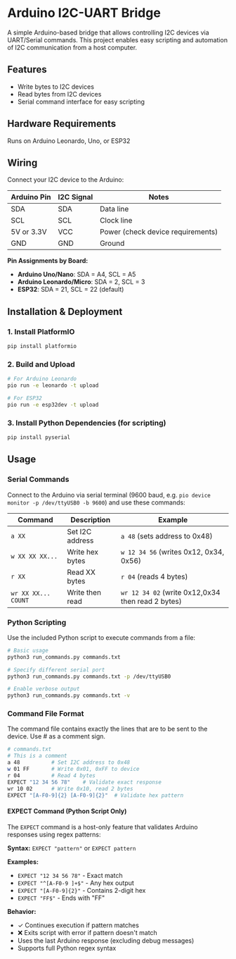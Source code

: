# Arduino I2C-UART Bridge

A simple Arduino-based bridge that allows controlling I2C devices via UART/Serial commands. This project enables easy scripting and automation of I2C communication from a host computer.

## Features

- Write bytes to I2C devices
- Read bytes from I2C devices  
- Serial command interface for easy scripting

## Hardware Requirements

Runs on Arduino Leonardo, Uno, or ESP32

## Wiring

Connect your I2C device to the Arduino:

| Arduino Pin | I2C Signal | Notes |
|-------------|------------|-------|
| SDA | SDA | Data line |
| SCL | SCL | Clock line |
| 5V or 3.3V | VCC | Power (check device requirements) |
| GND | GND | Ground |

**Pin Assignments by Board:**
- **Arduino Uno/Nano**: SDA = A4, SCL = A5
- **Arduino Leonardo/Micro**: SDA = 2, SCL = 3  
- **ESP32**: SDA = 21, SCL = 22 (default)

## Installation & Deployment

### 1. Install PlatformIO
```bash
pip install platformio
```

### 2. Build and Upload
```bash
# For Arduino Leonardo
pio run -e leonardo -t upload

# For ESP32
pio run -e esp32dev -t upload
```

### 3. Install Python Dependencies (for scripting)
```bash
pip install pyserial
```

## Usage

### Serial Commands

Connect to the Arduino via serial terminal (9600 baud, e.g. `pio device monitor -p /dev/ttyUSB0 -b 9600`) and use these commands:

| Command | Description | Example |
|---------|-------------|---------|
| `a XX` | Set I2C address | `a 48` (sets address to 0x48) |
| `w XX XX XX...` | Write hex bytes | `w 12 34 56` (writes 0x12, 0x34, 0x56) |
| `r XX` | Read XX bytes | `r 04` (reads 4 bytes) |
| `wr XX XX... COUNT` | Write then read | `wr 12 34 02` (write 0x12,0x34 then read 2 bytes) |

### Python Scripting

Use the included Python script to execute commands from a file:

```bash
# Basic usage
python3 run_commands.py commands.txt

# Specify different serial port
python3 run_commands.py commands.txt -p /dev/ttyUSB0

# Enable verbose output
python3 run_commands.py commands.txt -v
```

### Command File Format
The command file contains exactly the lines that are to be sent to the device. Use # as a comment sign.

```bash
# commands.txt
# This is a comment
a 48          # Set I2C address to 0x48
w 01 FF       # Write 0x01, 0xFF to device  
r 04          # Read 4 bytes
EXPECT "12 34 56 78"    # Validate exact response
wr 10 02      # Write 0x10, read 2 bytes
EXPECT "[A-F0-9]{2} [A-F0-9]{2}"  # Validate hex pattern
```

#### EXPECT Command (Python Script Only)

The `EXPECT` command is a host-only feature that validates Arduino responses using regex patterns:

**Syntax:** `EXPECT "pattern"` or `EXPECT pattern`

**Examples:**
- `EXPECT "12 34 56 78"` - Exact match
- `EXPECT "^[A-F0-9 ]+$"` - Any hex output
- `EXPECT "[A-F0-9]{2}"` - Contains 2-digit hex
- `EXPECT "FF$"` - Ends with "FF"

**Behavior:**
- ✓ Continues execution if pattern matches
- ❌ Exits script with error if pattern doesn't match
- Uses the last Arduino response (excluding debug messages)
- Supports full Python regex syntax


